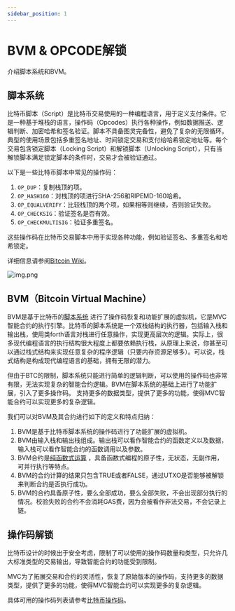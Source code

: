 ```yaml
---
sidebar_position: 1
---
```


# BVM & OPCODE解锁

介绍脚本系统和BVM。

## 脚本系统

比特币脚本（Script）是比特币交易使用的一种编程语言，用于定义支付条件。它是一种基于堆栈的语言，操作码（Opcodes）执行各种操作，例如数据推送、逻辑判断、加密哈希和签名验证。脚本不具备图灵完备性，避免了复杂的无限循环。典型的使用场景包括多重签名地址、时间锁定交易和支付给哈希锁定地址等。每个交易包含锁定脚本（Locking
Script）和解锁脚本（Unlocking Script），只有当解锁脚本满足锁定脚本的条件时，交易才会被验证通过。

以下是一些比特币脚本中常见的操作码：

1. `OP_DUP`：复制栈顶的项。
2. `OP_HASH160`：对栈顶的项进行SHA-256和RIPEMD-160哈希。
3. `OP_EQUALVERIFY`：比较栈顶的两个项，如果相等则继续，否则验证失败。
4. `OP_CHECKSIG`：验证签名是否有效。
5. `OP_CHECKMULTISIG`：验证多重签名。

这些操作码在比特币交易脚本中用于实现各种功能，例如验证签名、多重签名和哈希锁定。

详细信息请参阅[Bitcoin Wiki](https://en.bitcoin.it/wiki/Script)。

![img.png](/img/bitcoin-script-stack.png)

## BVM（Bitcoin Virtual Machine）

BVM是基于比特币的[脚本系统](https://en.bitcoin.it/wiki/Script)
进行了操作码恢复和功能扩展的虚拟机，它是MVC智能合约的执行引擎。比特币的脚本系统是一个双栈结构的执行器，包括输入栈和输出栈，使用类forth语言对栈进行任意操作，实现更高层次的逻辑。实际上，很多现代编程语言的执行结构很大程度上都要依赖执行栈，从原理上来说，你甚至可以通过栈式结构来实现任意复杂的程序逻辑（只要内存资源足够多）。可以说，栈式结构是构成现代编程语言的基础，拥有无限的潜力。

但由于BTC的限制，脚本系统只能进行简单的逻辑判断，可以使用的操作码也非常有限，无法实现复杂的智能合约逻辑。BVM在脚本系统的基础上进行了功能扩展，引入了更多操作码。
支持更多的数据类型，提供了更多的功能，使得MVC智能合约可以实现更多的复杂逻辑。

我们可以对BVM及其合约进行如下的定义和特点归纳：

1. BVM是基于比特币脚本系统的操作码进行了功能扩展的虚拟机。
2. BVM由输入栈和输出栈组成。输出栈可以看作智能合约的函数定义以及数据，输入栈可以看作智能合约的函数调用以及参数。
3. BVM合约是[纯函数式运算](https://www.turing.com/kb/introduction-to-functional-programming)
   ，具备函数式编程的原子性，无状态，无副作用，可并行执行等特点。
4. BVM的合约计算的结果只包含TRUE或者FALSE，通过UTXO是否能够被解锁来判断合约是否执行成功。
5. BVM的合约具备原子性，要么全部成功，要么全部失败，不会出现部分执行的情况。校验失败的合约不会消耗GAS费，因为会被看作非法交易，不会记录上链。

## 操作码解锁

比特币设计的时候出于安全考虑，限制了可以使用的操作码数量和类型，只允许几大标准类型的交易输出，导致智能合约的功能受到限制。

MVC为了拓展交易和合约的灵活性，恢复了原始版本的操作码，支持更多的数据类型，提供了更多的功能，使得MVC智能合约可以实现更多的复杂逻辑。

具体可用的操作码列表请参考[比特币操作码](https://en.bitcoin.it/wiki/Script)。

